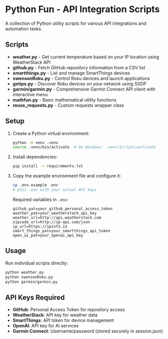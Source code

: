 # Python Fun - API Integration Scripts

A collection of Python utility scripts for various API integrations and automation tasks.

## Scripts

- **weather.py** - Get current temperature based on your IP location using WeatherStack API
- **github.py** - Fetch GitHub repository information from a CSV list
- **smartthings.py** - List and manage SmartThings devices
- **swensonRoku.py** - Control Roku devices and launch applications
- **getips.py** - Discover Roku devices on your network using SSDP
- **garmin/garmin.py** - Comprehensive Garmin Connect API client with interactive menu
- **mathfun.py** - Basic mathematical utility functions
- **reuse_requests.py** - Custom requests wrapper class

## Setup

1. Create a Python virtual environment:
   ```bash
   python -m venv .venv
   source .venv/bin/activate  # On Windows: .venv\Scripts\activate
   ```

2. Install dependencies:
   ```bash
   pip install -r requirements.txt
   ```

3. Copy the example environment file and configure it:
   ```bash
   cp .env.example .env
   # Edit .env with your actual API keys
   ```

   Required variables in `.env`:
   ```
   github_pat=your_github_personal_access_token
   weather_pat=your_weatherstack_api_key
   weather_url=http://api.weatherstack.com
   zipcode_url=http://ip-api.com/json
   ip_url=https://ipinfo.io
   smart_things_pat=your_smartthings_api_token
   open_ai_pat=your_openai_api_key
   ```

## Usage

Run individual scripts directly:
```bash
python weather.py
python swensonRoku.py
python garmin/garmin.py
```

## API Keys Required

- **GitHub**: Personal Access Token for repository access
- **WeatherStack**: API key for weather data
- **SmartThings**: API token for device management
- **OpenAI**: API key for AI services
- **Garmin Connect**: Username/password (stored securely in session.json)